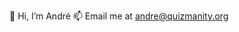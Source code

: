 👋 Hi, I’m André
📫 Email me at andre@quizmanity.org

<!---
andref2015/andref2015 is a ✨ special ✨ repository because its `README.md` (this file) appears on your GitHub profile.
You can click the Preview link to take a look at your changes.
--->

